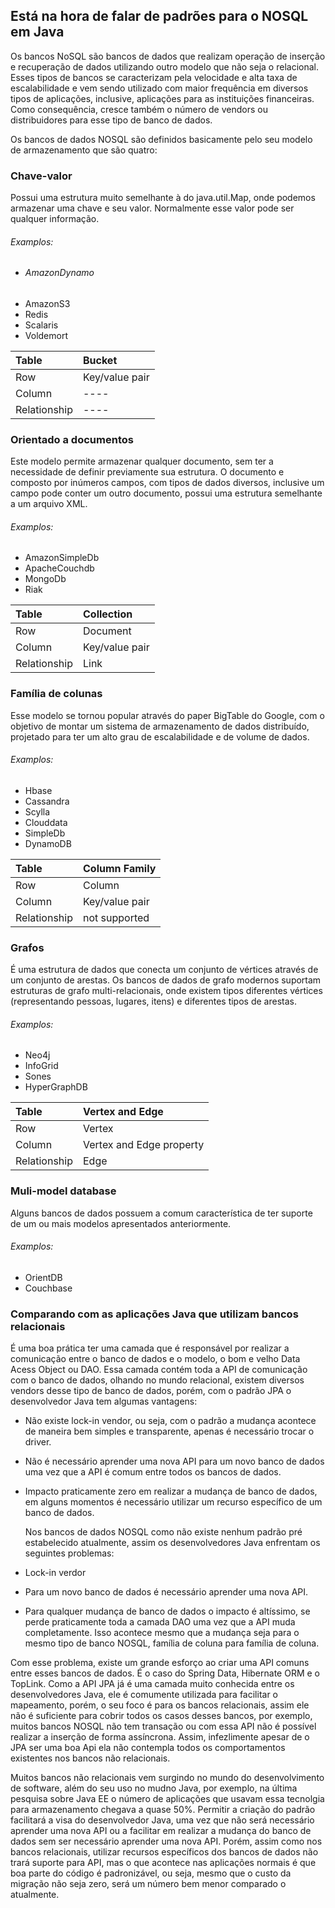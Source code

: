 ## Está na hora de falar de padrões para o NOSQL em Java

Os bancos NoSQL são bancos de dados que realizam operação de inserção e recuperação de dados utilizando outro modelo que não seja o relacional. Esses tipos de bancos se caracterizam pela velocidade e alta taxa de escalabilidade e vem sendo utilizado com maior frequência em diversos tipos de aplicações, inclusive, aplicações para as instituições financeiras. Como consequência, cresce também o número de vendors ou distribuidores para esse tipo de banco de dados.

Os bancos de dados NOSQL são definidos basicamente pelo seu modelo de armazenamento que são  quatro:

### Chave-valor

Possui uma estrutura muito semelhante à do java.util.Map, onde podemos armazenar uma chave e seu valor. Normalmente esse valor pode ser qualquer informação.

###### Examplos:

* ###### AmazonDynamo 
* AmazonS3 
* Redis 
* Scalaris 
* Voldemort 

| Table | Bucket |
| :--- | :--- |
| Row | Key/value pair |
| Column | ---- |
| Relationship | ---- |

### Orientado a documentos

Este modelo permite armazenar qualquer documento, sem ter a necessidade de definir previamente sua estrutura. O documento e composto por inúmeros campos, com tipos de dados diversos, inclusive um campo pode conter um outro documento, possui uma estrutura semelhante a um arquivo XML.

###### Examplos:

* AmazonSimpleDb 
* ApacheCouchdb 
* MongoDb 
* Riak 

| Table | Collection |
| :--- | :--- |
| Row | Document |
| Column | Key/value pair |
| Relationship | Link |

### Família de colunas

Esse modelo se tornou popular através do paper BigTable do Google, com o objetivo de montar um sistema de armazenamento de dados distribuído, projetado para ter um alto grau de escalabilidade e de volume de dados.

###### Examplos:

* Hbase
* Cassandra
* Scylla
* Clouddata
* SimpleDb
* DynamoDB

| Table | Column Family |
| :--- | :--- |
| Row | Column |
| Column | Key/value pair |
| Relationship | not supported |

### Grafos

É uma estrutura de dados que conecta um conjunto de vértices através de um conjunto de arestas. Os bancos de dados de grafo modernos suportam estruturas de grafo multi-relacionais, onde existem tipos diferentes vértices \(representando pessoas, lugares, itens\) e diferentes tipos de arestas.

###### Examplos:

* Neo4j 
* InfoGrid 
* Sones 
* HyperGraphDB

| Table | Vertex and Edge |
| :--- | :--- |
| Row | Vertex |
| Column | Vertex and Edge property |
| Relationship | Edge |

### Muli-model database

Alguns bancos de dados possuem a comum característica de ter suporte de um ou mais modelos apresentados anteriormente.

###### Examplos:

* OrientDB
* Couchbase

### Comparando com as aplicações Java que utilizam bancos relacionais

É uma boa prática ter uma camada que é responsável por realizar a comunicação entre o banco de dados e o modelo, o bom e velho Data Acess Object ou DAO. Essa camada contém toda a API de comunicação com o banco de dados, olhando no mundo relacional, existem diversos vendors desse tipo de banco de dados, porém, com o padrão JPA o desenvolvedor Java tem algumas vantagens:

* Não existe lock-in vendor, ou seja, com o padrão a mudança acontece de maneira bem simples e transparente, apenas é necessário trocar o driver.
* Não é necessário aprender uma nova API para um novo banco de dados uma vez que a API é comum entre todos os bancos de dados.
* Impacto praticamente zero em realizar a mudança de banco de dados, em alguns momentos é necessário utilizar um recurso específico de um banco de dados.

  Nos bancos de dados NOSQL como não existe nenhum padrão pré estabelecido atualmente, assim os desenvolvedores Java enfrentam os seguintes problemas:

* Lock-in verdor

* Para um novo banco de dados é necessário aprender uma nova API.

* Para qualquer mudança de banco de dados o impacto é altíssimo, se perde praticamente toda a camada DAO uma vez que a API muda completamente. Isso acontece mesmo que a mudança seja para o mesmo tipo de banco NOSQL, família de coluna para família de coluna.

Com esse problema, existe um grande esforço ao criar uma API comuns entre esses bancos de dados. É o caso do Spring Data, Hibernate ORM e o TopLink. Como a API JPA já é uma camada muito conhecida entre os desenvolvedores Java, ele é comumente utilizada para facilitar o mapeamento, porém, o seu foco é para os bancos relacionais, assim ele não é suficiente para cobrir todos os casos desses bancos, por exemplo, muitos bancos NOSQL não tem transação ou com essa API não é possível realizar a inserção de forma assíncrona. Assim, infezlimente apesar de o JPA ser uma boa Api ela não contempla todos os comportamentos existentes nos bancos não relacionais.

Muitos bancos não relacionais vem surgindo no mundo do desenvolvimento de software, além do seu uso no mudno Java, por exemplo, na última pesquisa sobre Java EE o número de aplicações que usavam essa tecnolgia para armazenamento chegava a quase 50%. Permitir a criação do padrão facilitará a visa do desenvolvedor Java, uma vez que não será necessário aprender uma nova API ou a facilitar em realizar a mudança do banco de dados sem ser necessário aprender uma nova API. Porém, assim como nos bancos relacionais, utilizar recursos específicos dos bancos de dados não trará suporte para API, mas o que acontece nas aplicações normais é que boa parte do código é padronizável, ou seja, mesmo que o custo da migração não seja zero, será um número bem menor comparado o atualmente.

